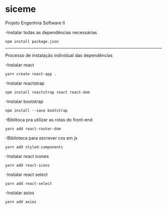 # siceme
Projeto Engenhria Software II


-Instalar todas as dependências necessárias

```
npm install package.json
```
--------------------------------------------------------
Processo de instalação individual das dependências

-Instalar react
```
yarn create react-app . 
```

 
 
-Instalar reactstrap
```
npm install reactstrap react react-dom
```

-Instalar bootstrap
```
npm install --save bootstrap
```


-Biblitoca pra utilizar as rotas do front-end
```
yarn add react-router-dom 
```
-Biblioteca para escrever css em js 
```
yarn add styled-components 
```
-Instalar react icones
```
yarn add react-icons
```
-Instalar react select
```
yarn add react-select
```
-Instalar axios

```
yarn add axios
```
